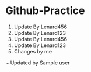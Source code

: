 # Github-Practice

1. Update By Lenard456
2. Update By Lenard123
3. Update By Lenard456
4. Update By Lenard123
5. Changes by me

~ Updated by Sample user

